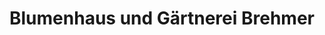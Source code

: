 ---
title: "Blumenhaus und Gärtnerei Brehmer"
url: /altenburg/blumenhaus-und-gaertnerei-brehmer/
shop: Blumen
---